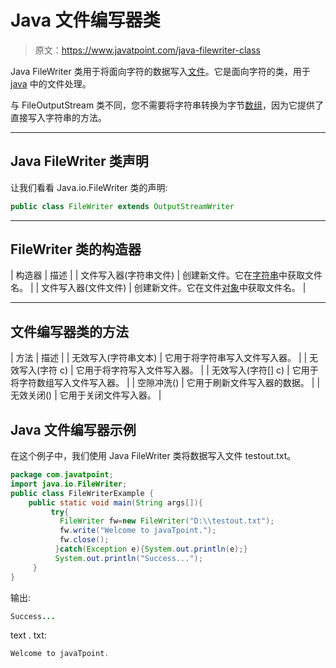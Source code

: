 # Java 文件编写器类

> 原文：<https://www.javatpoint.com/java-filewriter-class>

Java FileWriter 类用于将面向字符的数据写入[文件](java-file-class)。它是面向字符的类，用于 [java](java-tutorial) 中的文件处理。

与 FileOutputStream 类不同，您不需要将字符串转换为字节[数组](array-in-java)，因为它提供了直接写入字符串的方法。

* * *

## Java FileWriter 类声明

让我们看看 Java.io.FileWriter 类的声明:

```java
public class FileWriter extends OutputStreamWriter

```

* * *

## FileWriter 类的构造器

| 构造器 | 描述 |
| 文件写入器(字符串文件) | 创建新文件。它在[字符串](java-string)中获取文件名。 |
| 文件写入器(文件文件) | 创建新文件。它在文件[对象](object-and-class-in-java)中获取文件名。 |

* * *

## 文件编写器类的方法

| 方法 | 描述 |
| 无效写入(字符串文本) | 它用于将字符串写入文件写入器。 |
| 无效写入(字符 c) | 它用于将字符写入文件写入器。 |
| 无效写入(字符[] c) | 它用于将字符数组写入文件写入器。 |
| 空隙冲洗() | 它用于刷新文件写入器的数据。 |
| 无效关闭() | 它用于关闭文件写入器。 |

## Java 文件编写器示例

在这个例子中，我们使用 Java FileWriter 类将数据写入文件 testout.txt。

```java
package com.javatpoint;
import java.io.FileWriter;
public class FileWriterExample {
	public static void main(String args[]){  
		 try{  
		   FileWriter fw=new FileWriter("D:\\testout.txt");  
		   fw.write("Welcome to javaTpoint.");  
		   fw.close();  
		  }catch(Exception e){System.out.println(e);}  
		  System.out.println("Success...");  
	 }  
}

```

输出:

```java
Success...

```

text . txt:

```java
Welcome to javaTpoint.

```